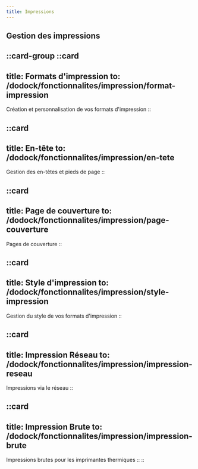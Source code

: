 ```yaml
---
title: Impressions
---
```


## Gestion des impressions

::card-group
  ::card
  ---
  title: Formats d'impression
  to: /dodock/fonctionnalites/impression/format-impression
  ---
  Création et personnalisation de vos formats d'impression
  ::

  ::card
  ---
  title: En-tête
  to: /dodock/fonctionnalites/impression/en-tete
  ---
  Gestion des en-têtes et pieds de page
  ::

  ::card
  ---
  title: Page de couverture
  to: /dodock/fonctionnalites/impression/page-couverture
  ---
  Pages de couverture
  ::

  ::card
  ---
  title: Style d'impression
  to: /dodock/fonctionnalites/impression/style-impression
  ---
  Gestion du style de vos formats d'impression
  ::

  ::card
  ---
  title: Impression Réseau
  to: /dodock/fonctionnalites/impression/impression-reseau
  ---
  Impressions via le réseau
  ::

  ::card
  ---
  title: Impression Brute
  to: /dodock/fonctionnalites/impression/impression-brute
  ---
  Impressions brutes pour les imprimantes thermiques
  ::
::